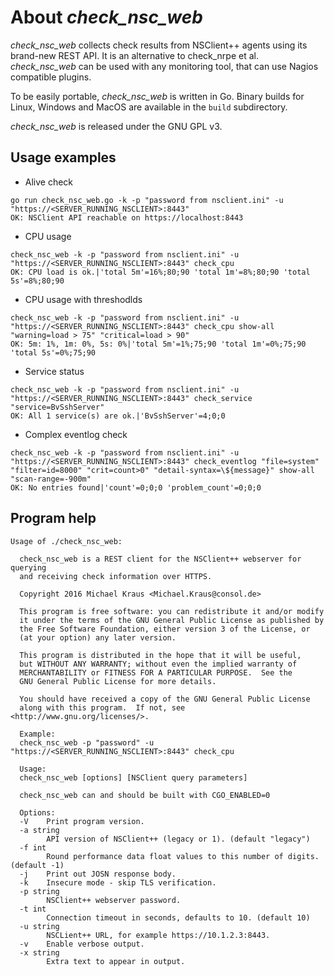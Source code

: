 # About *check_nsc_web*

*check_nsc_web* collects check results from NSClient++ agents using its brand-new REST API. It is an alternative to check_nrpe et al.
*check_nsc_web* can be used with any monitoring tool, that can use Nagios compatible plugins.

To be easily portable, *check_nsc_web* is written in Go. Binary builds for Linux, Windows and MacOS are available in the ```build``` subdirectory.

*check_nsc_web* is released under the GNU GPL v3.

## Usage examples
* Alive check
```
go run check_nsc_web.go -k -p "password from nsclient.ini" -u "https://<SERVER_RUNNING_NSCLIENT>:8443"
OK: NSClient API reachable on https://localhost:8443
```

* CPU usage
```
check_nsc_web -k -p "password from nsclient.ini" -u "https://<SERVER_RUNNING_NSCLIENT>:8443" check_cpu
OK: CPU load is ok.|'total 5m'=16%;80;90 'total 1m'=8%;80;90 'total 5s'=8%;80;90
```
* CPU usage with threshodlds
```
check_nsc_web -k -p "password from nsclient.ini" -u "https://<SERVER_RUNNING_NSCLIENT>:8443" check_cpu show-all "warning=load > 75" "critical=load > 90"
OK: 5m: 1%, 1m: 0%, 5s: 0%|'total 5m'=1%;75;90 'total 1m'=0%;75;90 'total 5s'=0%;75;90
```

* Service status
```
check_nsc_web -k -p "password from nsclient.ini" -u "https://<SERVER_RUNNING_NSCLIENT>:8443" check_service "service=BvSshServer"
OK: All 1 service(s) are ok.|'BvSshServer'=4;0;0
```

* Complex eventlog check
```
check_nsc_web -k -p "password from nsclient.ini" -u "https://<SERVER_RUNNING_NSCLIENT>:8443" check_eventlog "file=system" "filter=id=8000" "crit=count>0" "detail-syntax=\${message}" show-all "scan-range=-900m"
OK: No entries found|'count'=0;0;0 'problem_count'=0;0;0
```

## Program help
```
Usage of ./check_nsc_web:

  check_nsc_web is a REST client for the NSClient++ webserver for querying
  and receiving check information over HTTPS.

  Copyright 2016 Michael Kraus <Michael.Kraus@consol.de>

  This program is free software: you can redistribute it and/or modify
  it under the terms of the GNU General Public License as published by
  the Free Software Foundation, either version 3 of the License, or
  (at your option) any later version.

  This program is distributed in the hope that it will be useful,
  but WITHOUT ANY WARRANTY; without even the implied warranty of
  MERCHANTABILITY or FITNESS FOR A PARTICULAR PURPOSE.  See the
  GNU General Public License for more details.

  You should have received a copy of the GNU General Public License
  along with this program.  If not, see <http://www.gnu.org/licenses/>.

  Example:
  check_nsc_web -p "password" -u "https://<SERVER_RUNNING_NSCLIENT>:8443" check_cpu

  Usage:
  check_nsc_web [options] [NSClient query parameters]

  check_nsc_web can and should be built with CGO_ENABLED=0

  Options:
  -V	Print program version.
  -a string
    	API version of NSClient++ (legacy or 1). (default "legacy")
  -f int
    	Round performance data float values to this number of digits. (default -1)
  -j	Print out JOSN response body.
  -k	Insecure mode - skip TLS verification.
  -p string
    	NSClient++ webserver password.
  -t int
    	Connection timeout in seconds, defaults to 10. (default 10)
  -u string
    	NSCLient++ URL, for example https://10.1.2.3:8443.
  -v	Enable verbose output.
  -x string
    	Extra text to appear in output.
```
